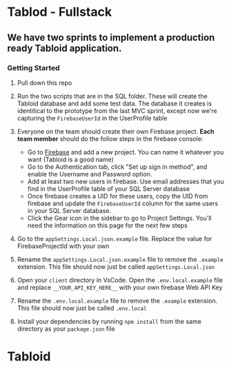 # Tablod - Fullstack

## We have two sprints to implement a production ready Tabloid application.

### Getting Started

1. Pull down this repo

1. Run the two scripts that are in the SQL folder. These will create the Tabloid database and add some test data. The database it creates is identitical to the prototype from the last MVC sprint, except now we're capturing the `FirebaseUserId` in the UserProfile table

1. Everyone on the team should create their own Firebase project. **Each team member** should do the follow steps in the firebase console:

   - Go to [Firebase](https://console.firebase.google.com/u/0/) and add a new project. You can name it whatever you want (Tabloid is a good name)
   - Go to the Authentication tab, click "Set up sign in method", and enable the Username and Password option.
   - Add at least two new users in firebase. Use email addresses that you find in the UserProfile table of your SQL Server database
   - Once firebase creates a UID for these users, copy the UID from firebase and update the `FirebaseUserId` column for the same users in your SQL Server database.
   - Click the Gear icon in the sidebar to go to Project Settings. You'll need the information on this page for the next few steps

1. Go to the `appSettings.Local.json.example` file. Replace the value for FirebaseProjectId with your own

1. Rename the `appSettings.Local.json.example` file to remove the `.example` extension. This file should now just be called `appSettings.Local.json`

1. Open your `client` directory in VsCode. Open the `.env.local.example` file and replace `__YOUR_API_KEY_HERE__` with your own firebase Web API Key

1. Rename the `.env.local.example` file to remove the `.example` extension. This file should now just be called `.env.local`

1. Install your dependencies by running `npm install` from the same directory as your `package.json` file
# Tabloid
